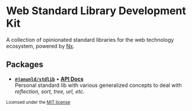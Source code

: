 # Web Standard Library Development Kit

A collection of opinionated standard libraries for the web technology ecosystem, powered by [Nx](./NX.md).

## Packages

- [**`@janunld/stdlib`**](./packages/stdlib) • [**API Docs**](./docs/stdlib/modules.md) <br>
  Personal standard lib with various generalized concepts to deal with _reflection, sort, tree, url, etc._

<small>Licensed under the [MIT license](./LICENSE)</small>

